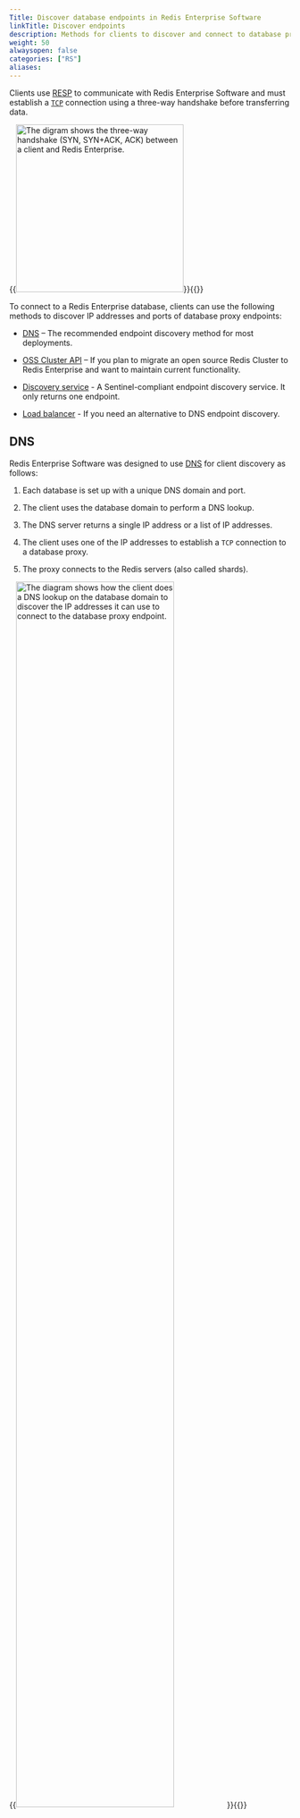 ```yaml
---
Title: Discover database endpoints in Redis Enterprise Software
linkTitle: Discover endpoints
description: Methods for clients to discover and connect to database proxy endpoints.
weight: 50
alwaysopen: false
categories: ["RS"]
aliases: 
---
```


Clients use [RESP](https://redis.io/docs/reference/protocol-spec/) to communicate with Redis Enterprise Software and must establish a [`TCP`](https://en.wikipedia.org/wiki/Transmission_Control_Protocol) connection using a three-way handshake before transferring data.

{{<image filename="images/rs/endpoint-discovery/tcp-3way-handshake.png" width="300px" alt="The digram shows the three-way handshake (SYN, SYN+ACK, ACK) between a client and Redis Enterprise.">}}{{</image>}}

To connect to a Redis Enterprise database, clients can use the following methods to discover IP addresses and ports of database proxy endpoints:

- [DNS](#dns) – The recommended endpoint discovery method for most deployments.

- [OSS Cluster API](#oss-cluster-api) – If you plan to migrate an open source Redis Cluster to Redis Enterprise and want to maintain current functionality.

- [Discovery service](#discovery-service) - A Sentinel-compliant endpoint discovery service. It only returns one endpoint.

- [Load balancer](#load-balancer) - If you need an alternative to DNS endpoint discovery.

## DNS

Redis Enterprise Software was designed to use [DNS](https://en.wikipedia.org/wiki/Domain_Name_System) for client discovery as follows:

1. Each database is set up with a unique DNS domain and port.

1. The client uses the database domain to perform a DNS lookup.

1. The DNS server returns a single IP address or a list of IP addresses.

1. The client uses one of the IP addresses to establish a `TCP` connection to a database proxy.

1. The proxy connects to the Redis servers (also called shards).

{{<image filename="images/rs/endpoint-discovery/dns-discovery.png" width="75%" alt="The diagram shows how the client does a DNS lookup on the database domain to discover the IP addresses it can use to connect to the database proxy endpoint.">}}{{</image>}}

For more information about using DNS with Redis Enterprise Software, see [Configure cluster DNS]({{<relref "/rs/networking/cluster-dns">}}).

### Discover multiple proxies

If a database has multiple proxies listening on different nodes, the client receives a list of IP addresses from the DNS lookup. Subsequent lookups rotate the list in a different order to spread requests across the proxies.

{{<image filename="images/rs/endpoint-discovery/dns-multiple-proxies.png" width="75%" alt="The diagram shows how DNS lookup rotates the list of IP addresses if a database has multiple proxies.">}}{{</image>}}

### Shard failures and updates

If a shard fails or updates, its location can change. The proxy updates automatically to connect to the new location, so the client can continue to use the same endpoint.

{{<image filename="images/rs/endpoint-discovery/dns-shard-failure.png" width="75%" alt="The diagram shows how the database proxy automatically connects to a new shard if a shard fails.">}}{{</image>}}

If a proxy cannot connect to a shard at all (for example, if resources are down or a network partition occurred), it might temporarily return a connection failure to the client. As resources are recovered or failover completes, the proxy will accept connections when the client tries to connect again.

### Node failures and cluster updates

Node failures, database scaling, and updates to the cluster or proxy configuration can change the IP addresses returned by the DNS lookup.

{{<image filename="images/rs/endpoint-discovery/dns-node-failure.png" width="75%" alt="The diagram shows that DNS lookup returns new IP addresses if a node fails.">}}{{</image>}}

After failover completes, the DNS configurations are updated so clients trying to reconnect can find the new endpoint. How long this process takes can vary depending on the DNS services, the client DNS caching configuration, and system configurations.

By using DNS and proxies, Redis Enterprise Software can orchestrate changes without impacting client applications.

## OSS Cluster API

If you [enable the Redis OSS Cluster API]({{<relref "/rs/databases/configure/oss-cluster-api">}}), clients can use [`CLUSTER` commands](https://redis.io/commands/?group=cluster) to discover the database topology. Although the client maintains the database topology in this case, it still uses a proxy to connect to the database.

{{<image filename="images/rs/endpoint-discovery/oss-cluster-api-discovery.png" width="75%" alt="The diagram shows how the client retrieves cluster information from a proxy and uses this information to connect to the other database endpoints.">}}{{</image>}}

### Retrieve updated database topology

If a clustered database's topology changes due to node failures or other updates, the client receives a `MOVED` response. The client can use the OSS Cluster API to retrieve an updated topology and then connect to the database through the new endpoints.

{{<image filename="images/rs/endpoint-discovery/oss-cluster-api-failure.png" width="75%" alt="The diagram shows that the client connects to a different proxy to retrieve cluster information if a node fails.">}}{{</image>}}

### OSS Cluster API considerations

The OSS Cluster API has the following benefits:

- If you migrate an open source Redis Cluster deployment to a Redis Enterprise Software database with the OSS Cluster API enabled, it functions the same as before migration.

- Decreased cross-node network hops, which can improve performance in large throughput scenarios.

{{<note>}}
If you add more nodes to the cluster, this also increases the number of connections the client needs to open.
{{</note>}}

## Discovery service

Redis Enterprise Software exposes a [Sentinel](https://redis.io/docs/management/sentinel/#sentinel-api)-compliant [discovery service]({{<relref "/rs/databases/durability-ha/discovery-service">}}) on port `8001`.

Because the discovery service only returns one IP address, clients cannot easily discover all available endpoints when scaling a database with multiple nodes and proxies.

See [Discovery service]({{<relref "/rs/databases/durability-ha/discovery-service">}}) for more information.

### Use Sentinel commands

Clients can use [Sentinel commands](https://redis.io/docs/management/sentinel/#sentinel-commands) to discover a database's proxy IP address and port.

{{<image filename="images/rs/endpoint-discovery/sentinel-service-discovery.png" width="75%" alt="The diagram shows how a client uses the discovery service to identify the master IP address and uses it to connect to the proxy endpoint.">}}{{</image>}}

### Node failures or changes

If the database endpoint is bound to a different node due to failures or configuration changes, the discovery service returns a new IP address that clients can use to connect to the database.

{{<image filename="images/rs/endpoint-discovery/sentinel-service-failure.png" width="75%" alt="The diagram shows how the discovery service sends the client a new master IP address after the original master node fails.">}}{{</image>}}

## Load balancer

If you cannot set up DNS for your Redis Enterprise Software deployment, consider [setting up a load balancer]({{<relref "/rs/networking/cluster-lba-setup">}}) to direct traffic to the cluster nodes.

### Distribute requests across proxies

To connect to the database, clients use the load balancer's IP address and port. The load balancer distributes incoming client requests across all proxies in the cluster using [round robin](https://en.wikipedia.org/wiki/Round-robin_scheduling).

{{<image filename="images/rs/endpoint-discovery/load-balancer-discovery.png" width="75%" alt="The diagram shows how the load balancer connects the client to different proxy endpoints using round-robin.">}}{{</image>}}

### Node failures

If a node fails, the load balancer connects to a different node's proxy.

{{<image filename="images/rs/endpoint-discovery/load-balancer-failure.png" width="75%" alt="The diagram shows that the load balancer connects the client to a different proxy endpoint if a node fails.">}}{{</image>}}
